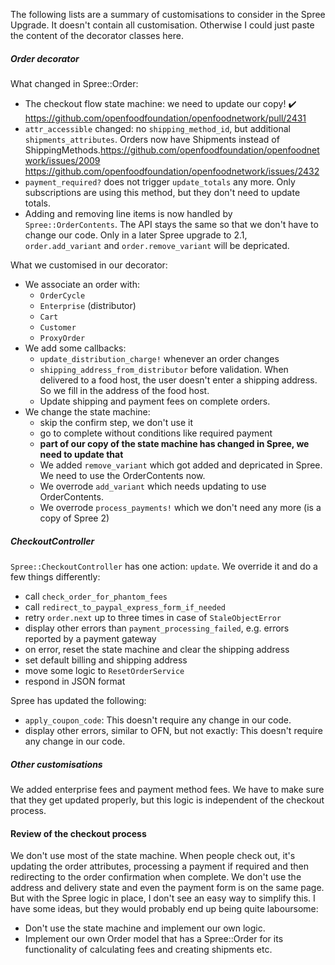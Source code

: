 The following lists are a summary of customisations to consider in the Spree Upgrade. It doesn't contain all customisation. Otherwise I could just paste the content of the decorator classes here.

##### Order decorator

What changed in Spree::Order:

- The checkout flow state machine: we need to update our copy! :heavy_check_mark: https://github.com/openfoodfoundation/openfoodnetwork/pull/2431
- `attr_accessible` changed: no `shipping_method_id`, but additional `shipments_attributes`.  Orders now have Shipments instead of ShippingMethods.https://github.com/openfoodfoundation/openfoodnetwork/issues/2009 https://github.com/openfoodfoundation/openfoodnetwork/issues/2432
- `payment_required?` does not trigger `update_totals` any more. Only subscriptions are using this method, but they don't need to update totals.
- Adding and removing line items is now handled by `Spree::OrderContents`. The API stays the same so that we don't have to change our code. Only in a later Spree upgrade to 2.1, `order.add_variant` and `order.remove_variant` will be depricated.

What we customised in our decorator:

- We associate an order with:
  - `OrderCycle`
  - `Enterprise` (distributor)
  - `Cart`
  - `Customer`
  - `ProxyOrder`
- We add some callbacks:
  - `update_distribution_charge!` whenever an order changes
  - `shipping_address_from_distributor` before validation. When delivered to a food host, the user doesn't enter a shipping address. So we fill in the address of the food host.
  - Update shipping and payment fees on complete orders.
- We change the state machine:
  - skip the confirm step, we don't use it
  - go to complete without conditions like required payment
  - **part of our copy of the state machine has changed in Spree, we need to update that**
  - We added `remove_variant` which got added and depricated in Spree. We need to use the OrderContents now.
  - We overrode `add_variant` which needs updating to use OrderContents.
  - We overrode `process_payments!` which we don't need any more (is a copy of Spree 2)


##### CheckoutController

`Spree::CheckoutController` has one action: `update`. We override it and do a few things differently:

- call `check_order_for_phantom_fees`
- call `redirect_to_paypal_express_form_if_needed`
- retry `order.next` up to three times in case of `StaleObjectError`
- display other errors than `payment_processing_failed`, e.g. errors reported by a payment gateway
- on error, reset the state machine and clear the shipping address
- set default billing and shipping address
- move some logic to `ResetOrderService`
- respond in JSON format

Spree has updated the following:

- `apply_coupon_code`: This doesn't require any change in our code.
- display other errors, similar to OFN, but not exactly: This doesn't require any change in our code.

##### Other customisations

We added enterprise fees and payment method fees. We have to make sure that they get updated properly, but this logic is independent of the checkout process.

#### Review of the checkout process

We don't use most of the state machine. When people check out, it's updating the order attributes, processing a payment if required and then redirecting to the order confirmation when complete. We don't use the address and delivery state and even the payment form is on the same page. But with the Spree logic in place, I don't see an easy way to simplify this. I have some ideas, but they would probably end up being quite laboursome:

- Don't use the state machine and implement our own logic.
- Implement our own Order model that has a Spree::Order for its functionality of calculating fees and creating shipments etc.
